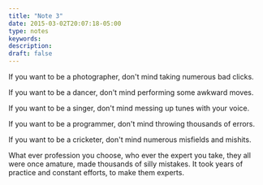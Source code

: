 ```yaml
---
title: "Note 3"
date: 2015-03-02T20:07:18-05:00
type: notes
keywords:
description:
draft: false
---
```

[comment]: # (A note is any quick thought, quote, one-liners or a simple tweet. )

If you want to be a photographer, don't mind taking numerous bad clicks.   

If you want to be a dancer, don't mind performing some awkward moves.  

If you want to be a singer, don't mind messing up tunes with your voice.   

If you want to be a programmer, don't mind throwing thousands of errors.   

If you want to be a cricketer, don't mind numerous misfields and mishits.  

What ever profession you choose, who ever the expert you take, they all were once amature, made thousands of silly mistakes. It took years of practice and constant efforts, to make them experts.
